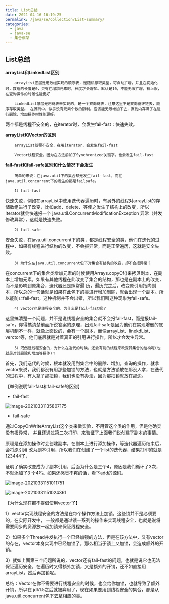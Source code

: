 ```yaml
---
title: List总结
date: 2021-04-16 16:19:25
permalink: /java/se/collection/List-summary/
categories:
  - java
  - java-se
  - 集合框架
---
```


## List总结

**arrayList和LinkedList区别**

		arrayList底层是用数组实现的顺序表，是随机存取类型，可自动扩增，并且在初始化时，数组的长度是0，只有在增加元素时，长度才会增加。默认是10，不能无限扩增，有上限，在查询操作的时候性能更好
	
		LinkedList底层是用链表来实现的，是一个双向链表，注意这里不是双向循环链表，顺序存取类型。 在源码中，似乎没有元素个数的限制。应该能无限增加下去，直到内存满了在进行删除，增加操作时性能更好。

两个都是线程不安全的，在iterator时，会发生fail-fast：快速失效。



**arrayList和Vector的区别**

		arrayList线程不安全，在用iterator，会发生fail-fast
	
		Vector线程安全，因为在方法前加了Synchronized关键字。也会发生fail-fast



**fail-fast和fail-safe区别和什么情况下会发生**

		简单的来说：在java.util下的集合都是发生fail-fast，而在java.util.concurrent下的发生的都是failsafe。
	
		1）fail-fast

快速失败，例如在arrayList中使用迭代器遍历时，有另外的线程对arrayList的存储数组进行了改变，比如add、delete、等使之发生了结构上的改变，所以Iterator就会快速报一个 java.util.ConcurrentModificationException 异常（并发修改异常），这就是快速失败。

		2）fail-safe

安全失败，在java.util.concurrent下的类，都是线程安全的类，他们在迭代的过程中，如果有线程进行结构的改变，不会报异常，而是正常遍历，这就是安全失败。

		3）为什么在java.util.concurrent包下对集合有结构的改变，却不会报异常？

在concurrent下的集合类增加元素的时候使用Arrays.copyOf()来拷贝副本，在副本上增加元素，如果有其他线程在此改变了集合的结构，那也是在副本上的改变，而不是影响到原集合，迭代器还是照常遍 历，遍历完之后，改变原引用指向副本，所以总的一句话就是如果在此包下的类进行增加删除，就会出现一个副本。所以能防止fail-fast，这种机制并不会出错，所以我们叫这种现象为fail-safe。

		4）vector也是线程安全的，为什么是fail-fast呢？

这里搞清楚一个问题，并不是说线程安全的集合就不会报fail-fast，而是报fail-safe，你得搞清楚前面所说答案的原理，出现fail-safe是因为他们在实现增删的底层机制不一样，就像上面说的，会有一个副本，而像arrayList、linekdList、verctor等，他们底层就是对着真正的引用进行操作，所以才会发生异常。

		5）既然是线程安全的，为什么在迭代的时候，还会有别的线程来改变其集合的结构呢(也就是对其删除和增加等操作)？

首先，我们迭代的时候，根本就没用到集合中的删除、增加，查询的操作，就拿vector来说，我们都没有用那些加锁的方法，也就是方法锁放在那没人拿，在迭代的过程中，有人拿了那把锁，我们也没有办法，因为那把锁就放在那边。



【举例说明fail-fast和fail-safe的区别】

- fail-fast

![image-20210331135807175](https://cdn.jsdelivr.net/gh/oddfar/static/img/JavaSE-集合.assets/image-20210331135807175.png)

- fail-safe

通过CopyOnWriteArrayList这个类来做实验，不用管这个类的作用，但是他确实没有报异常， 并且还通过第二次打印，来验证了上面我们说创建了副本的事情。

原理是在添加操作时会创建副本，在副本上进行添加操作，等迭代器遍历结束后，会将原引用 改为副本引用，所以我们在创建了一个list的迭代器，结果打印的就是123444了，

证明了确实改变成为了副本引用，后面为什么是三个4，原因是我们循环了3次，不就添加了3 个4吗。如果还感觉不爽的话，看下add的源码。

![image-20210331151011751](https://cdn.jsdelivr.net/gh/oddfar/static/img/JavaSE-集合.assets/image-20210331151011751.png)

![image-20210331151024361](https://cdn.jsdelivr.net/gh/oddfar/static/img/JavaSE-集合.assets/image-20210331151024361.png)

【为什么现在都不提倡使用vector了】

1）vector实现线程安全的方法是在每个操作方法上加锁，这些锁并不是必须要的，在实际开发中， 一般都是通过锁一系列的操作来实现线程安全，也就是说将需要同步的资源放一起加锁来保证线程安全。

2）如果多个Thread并发执行一个已经加锁的方法，但是在该方法中，又有vector的存在，vector本身实现中已经加锁了，那么相当于锁上又加锁，会造成额外的开销。

3）就如上面第三个问题所说的，vector还有fail-fast的问题，也就是说它也无法保证遍历安全，在遍历时又得额外加锁，又是额外的开销，还不如直接用arrayList，然后再加锁呢。

总结：Vector在你不需要进行线程安全的时候，也会给你加锁，也就导致了额外开销，所以在 jdk1.5之后就被弃用了，现在如果要用到线程安全的集合，都是从java.util.concurrent包下去拿相应的类。